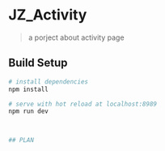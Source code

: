 # JZ_Activity

> a porject about activity page

## Build Setup

``` bash
# install dependencies
npm install

# serve with hot reload at localhost:8989
npm run dev



## PLAN

